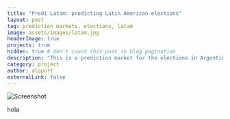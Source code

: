 ```yaml
---
title: "Predi Latam: predicting Latin American elections"
layout: post
tag: prediction markets, elections, latam
image: assets/images/latam.jpg
headerImage: true
projects: true
hidden: true # don't count this post in blog pagination
description: "This is a prediction market for the elections in Argentina, Bolivia and Uruguay, as well as the political situation in Venezuela."
category: project
author: aloport
externalLink: false
---
```


![Screenshot](https://raw.githubusercontent.com/sergiokopplin/indigo/gh-pages/assets/screen-shot.png)

hola
